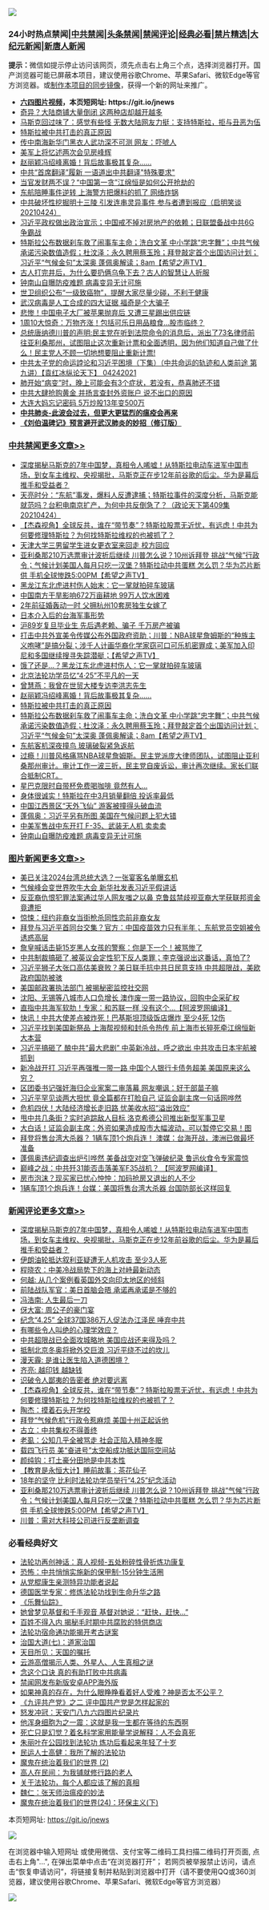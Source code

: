 ![](https://raw.githubusercontent.com/fqnews/bnews/master/64photo/fqnews-qr.jpg)

<div id="tt">
<h3>24小时热点禁闻|<a href="#%E4%B8%AD%E5%85%B1%E7%A6%81%E9%97%BB%E6%9B%B4%E5%A4%9A%E6%96%87%E7%AB%A0">中共禁闻</a>|<a href="#%E5%9B%BE%E7%89%87%E6%96%B0%E9%97%BB%E6%9B%B4%E5%A4%9A%E6%96%87%E7%AB%A0">头条禁闻</a>|<a href="#%E6%96%B0%E9%97%BB%E8%AF%84%E8%AE%BA%E6%9B%B4%E5%A4%9A%E6%96%87%E7%AB%A0">禁闻评论|<a href="#%E5%BF%85%E7%9C%8B%E7%BB%8F%E5%85%B8%E5%A5%BD%E6%96%87">经典必看|<a href="/video.md#%E7%A6%81%E7%89%87%E7%B2%BE%E9%80%89">禁片精选</a>|<a href="https://github.com/fqnews/djy/blob/master/gb/nf1351518.md#1">大纪元新闻</a>|<a href="https://github.com/fqnews/ntdtv/blob/master/gb/prog204.md#1">新唐人新闻</a></h3>
<div><b>提示：</b>微信如提示停止访问该网页，须先点击右上角三个点，选择浏览器打开。国产浏览器可能已屏蔽本项目，建议使用谷歌Chrome、苹果Safari、微软Edge等官方浏览器。或<a href="https://github.com/fqnews/bnews/blob/master/%E5%88%B6%E4%BD%9Cgit%E7%A6%81%E9%97%BB%E9%95%9C%E5%83%8F.md">制作本项目的同步镜像</a>，获得一个新的网址来推广。</div>
<ul>
<li><b><a href="http://d1.bdrive.tk/64.mp4" target="_blank">六四图片视频</a>，本页短网址: https://git.io/jnews</b></li>
<li><a href="/cnnews/20210424/1532885.md">奇异？大陆商铺大量倒闭 这两种店却越开越多</a></li>
<li><a href="/cnnews/20210424/1532782.md">马斯克回过味了：感觉有些怪 无数大陆网友力挺：支持特斯拉，拒与丑恶为伍</a></li>
<li><a href="/cbnews/20210424/1532977.md">特斯拉被中共打击的真正原因</a></li>
<li><a href="/cbnews/20210424/1532804.md">传中南海新华门黑衣人武功深不可测 网友：吓唬人</a></li>
<li><a href="/cbnews/20210424/1532799.md">美军上将忆述两次会见房峰辉</a></li>
<li><a href="/cbnews/20210424/1532989.md">赵丽颖冯绍峰离婚！背后故事极其复杂……</a></li>
<li><a href="/cnnews/20210424/1532732.md">中共“首席翻译”履新 一语道出中共翻译"特殊要求"</a></li>
<li><a href="/cnnews/20210424/1532858.md">当官发财两不误？“中国第一贪”江绵恒是如何公开抢劫的</a></li>
<li><a href="/comments/20210425/1533093.md">东航陪睡事件逆转 上海警方把爆料的抓了 网络炸锅</a></li>
<li><a href="/bannedvideo/20210424/1532938.md">中共破坏性挖掘明十三陵 引发连串灵异事件 参与者遭到报应（启明笑谈20210424）</a></li>
<li><a href="/cnnews/20210424/1533047.md">习近平政权做出政治宣示；中国戒不掉对房地产的依赖；日联盟备战中共6G争霸战</a></li>
<li><a href="/comments/20210424/1532970.md">特斯拉公布数据刹车救了闹事车主命；洗白文革 中小学跳“忠字舞”；中共气候承诺污染数值造假；杜汶泽：永久聘用蔡玉玲；拜登敲定首个出国访问计划；习近平“气候金句”太深奥 蓬佩奥解读；8am【希望之声TV】</a></li>
<li><a href="/lifebaike/20210424/1532831.md">古人打完井后，为什么要扔俩乌龟下去？古人的智慧让人折服</a></li>
<li><a href="/cbnews/20210424/1532895.md">钟南山自曝防疫难题 病毒变异无计可施</a></li>
<li><a href="/health/20210424/1532847.md">世卫组织公布“一级致癌物”，提醒大家尽量少碰，不利于健康</a></li>
<li><a href="/comments/20210425/1533163.md">武汉病毒是人工合成的四大证据    福奇是个大骗子</a></li>
<li><a href="/finance/20210424/1532855.md">悲惨！中国电子大厂被苹果抛弃后 又遭三星踢出供应链</a></li>
<li><a href="/cnnews/20210425/1533127.md">1周10大惊奇：万物齐涨！包括可乐日用品粮食…股市临终？</a></li>
<li><a href="/bannedvideo/20210424/1532850.md">总统唐纳德川普的声明:民主党在听到法院命令的消息后，派出了73名律师前往亚利桑那州，试图阻止这次重新计票和全面透明，因为他们知道自己做了什么！民主党人不顾一切地想要阻止重新计票!</a></li>
<li><a href="/comments/20210424/1532814.md">中共太子党的命运誖论和习近平困境（下集）（中共命运的轨迹和人类前途  第九讲）【袁红冰纵论天下】 04242021</a></li>
<li><a href="/health/20210424/1532873.md">肺开始“病变”时，晚上可能会有3个症状，若没有，恭喜肺还不错</a></li>
<li><a href="/cnnews/20210424/1532991.md">中共大肆抢购黄金 并扬言查封外资账户 说不出口的原因</a></li>
<li><a href="/cnnews/20210424/1532805.md">大连大妈忘记密码 5万炒股13年变500万</a></li>
<li><b><a href="/comments/20200211/1275071.md" target="_blank">中共肺炎-此波会过去，但更大更猛烈的瘟疫会再来</a></b></li>
<li><b><a href="/comments/20200207/1272816.md" target="_blank">《刘伯温碑记》预言避开武汉肺炎的妙招（修订版）</a></b></li>
</ul>
</div>

<div class="catlist">
<h3><a href="/cbnews/" target="_blank">中共禁闻</a><span><a href="/cbnews/" target="_blank" rel="nofollow">更多文章>></a></span></h3>
<ul>
<li><a href="/comments/20210425/1533299.md" target="_blank">深度揭秘马斯克的7年中国梦，真相令人唏嘘！从特斯拉电动车进军中国市场，到女车主维权、央视揭批，马斯克正在步12年前谷歌的后尘。华为是幕后推手和受益者？</a></li>
<li><a href="/cbnews/20210425/1533281.md" target="_blank">天亮时分：“东航”事发，爆料人反遭逮捕；特斯拉事件的深度分析，马斯克能就范吗？台积电南京扩产，为何中共反倒急了？（政论天下第409集 20210424）</a></li>
<li><a href="/comments/20210425/1533258.md" target="_blank">【杰森视角】全球反共，谁在“带节奏”？特斯拉股票无近忧，有远虑！中共为何要修理特斯拉？为何找特斯拉维权的也被抓了？</a></li>
<li><a href="/cbnews/20210425/1533228.md" target="_blank">天津大学三男留学生进女更衣室来回走 校方回应</a></li>
<li><a href="/comments/20210425/1533177.md" target="_blank">亚利桑那210万选票审计波折后继续 川普怎么说？10州诉拜登 挑战“气候”行政令；气候计划美国人每月只吃一汉堡？特斯拉动中共蛋糕 怎么罚？华为芯片断供 手机全球惨跌5:00PM【希望之声TV】</a></li>
<li><a href="/cbnews/20210425/1533154.md" target="_blank">黑龙江东北虎进村伤人始末：它一掌就拍碎车玻璃</a></li>
<li><a href="/cbnews/20210425/1533143.md" target="_blank">中国南方干旱影响672万亩耕地 99万人饮水困难</a></li>
<li><a href="/cbnews/20210425/1533112.md" target="_blank">2年前征婚轰动一时 父拥杭州10套房独生女嫁了</a></li>
<li><a href="/comments/20210425/1533096.md" target="_blank">日本介入后的台海军事形势</a></li>
<li><a href="/cbnews/20210425/1533090.md" target="_blank">沪89岁复旦毕业生 先后遇老赖、骗子 千万房产被骗</a></li>
<li><a href="/comments/20210424/1533038.md" target="_blank">打击中共外宣美令传媒公布外国政府资助；川普：NBA球星詹姆斯的“种族主义咆哮”是搞分裂；涉千人计画华裔化学家窃可口可乐机密罪成；美军加入印尼和多国继续搜寻失踪潜艇；【希望之声TV】</a></li>
<li><a href="/cbnews/20210424/1533024.md" target="_blank">饿了还是…？黑龙江东北虎进村伤人：它一掌就拍碎车玻璃</a></li>
<li><a href="/cbnews/20210424/1533023.md" target="_blank">北京法轮功学员忆“4·25”不平凡的一天</a></li>
<li><a href="/cbnews/20210424/1533007.md" target="_blank">曾慧燕：我曾在世贸大楼专访李洪志先生</a></li>
<li><a href="/cbnews/20210424/1532989.md" target="_blank">赵丽颖冯绍峰离婚！背后故事极其复杂……</a></li>
<li><a href="/cbnews/20210424/1532977.md" target="_blank">特斯拉被中共打击的真正原因</a></li>
<li><a href="/comments/20210424/1532970.md" target="_blank">特斯拉公布数据刹车救了闹事车主命；洗白文革 中小学跳“忠字舞”；中共气候承诺污染数值造假；杜汶泽：永久聘用蔡玉玲；拜登敲定首个出国访问计划；习近平“气候金句”太深奥 蓬佩奥解读；8am【希望之声TV】</a></li>
<li><a href="/cbnews/20210424/1532965.md" target="_blank">东航客机深夜撞鸟 玻璃破裂紧急返航</a></li>
<li><a href="/comments/20210424/1532955.md" target="_blank">过瘾！川普风格痛骂NBA球星詹姆斯。民主党派庞大律师团队，试图阻止亚利桑那州审计。审计工作一波三折，民主党自废诉讼，审计再次继续。家长们联合抵制CRT。</a></li>
<li><a href="/cbnews/20210424/1532915.md" target="_blank">星巴克限时自带杯免费喝咖啡 竟然有人…</a></li>
<li><a href="/cbnews/20210424/1532914.md" target="_blank">身体很诚实！特斯拉在中3月销量翻倍 投诉率最低</a></li>
<li><a href="/cbnews/20210424/1532913.md" target="_blank">中国江西景区“天外飞仙” 游客被撞得头破血流</a></li>
<li><a href="/cbnews/20210424/1532911.md" target="_blank">蓬佩奥：习近平另有所图 美国在气候问题上犯大错</a></li>
<li><a href="/cbnews/20210424/1532910.md" target="_blank">中美军售战中东开打 F-35、武装无人机 卖卖卖</a></li>
<li><a href="/cbnews/20210424/1532895.md" target="_blank">钟南山自曝防疫难题 病毒变异无计可施</a></li>

</ul>
</div>
<div class="catlist">
<h3><a href="/topimagenews/" target="_blank">图片新闻</a><span><a href="/topimagenews/" target="_blank" rel="nofollow">更多文章>></a></span></h3>
<ul>
<li><a href="/topimagenews/20210425/1533283.md" target="_blank">美已关注2024台湾总统大选？一张宴客名单曝玄机</a></li>
<li><a href="/topimagenews/20210425/1533227.md" target="_blank">气候峰会变世界吹牛大会 新华社发表习近平假讲话</a></li>
<li><a href="/topimagenews/20210425/1533171.md" target="_blank">反亚裔仇恨犯罪法案通过华人网友嗤之以鼻 克鲁兹禁歧视亚裔大学获联邦资金竟遭拒</a></li>
<li><a href="/topimagenews/20210423/1532370.md" target="_blank">惊悚：纽约非裔女当街枪杀同性恋前非裔女友</a></li>
<li><a href="/topimagenews/20210423/1532314.md" target="_blank">拜登与习近平首同台交集？官方：中国疫苗效力只有半年； 东航党员空姐被令诱惑高层</a></li>
<li><a href="/topimagenews/20210423/1532106.md" target="_blank">詹皇喊话击毙15岁黑人女孩的警察：你是下一个！被骂惨了</a></li>
<li><a href="/topimagenews/20210423/1532061.md" target="_blank">中共制裁搞砸了,被英议会定性犯下反人类罪；李克强说出这番话，真怕了?</a></li>
<li><a href="/topimagenews/20210423/1531789.md" target="_blank">习近平狮子大张口高估美衰败？美日联手抗中共日民意支持 中共超限战，美欧政府国防被骇</a></li>
<li><a href="/topimagenews/20210423/1531772.md" target="_blank">美国邮政署执法部门 被揭秘密监控社交网</a></li>
<li><a href="/topimagenews/20210422/1531590.md" target="_blank">沈阳、无锡等八城市人口负增长 澳作废一带一路协议，回购中企采矿权</a></li>
<li><a href="/topimagenews/20210422/1531480.md" target="_blank">直指中共海军软肋！专家：和苏联一样 没有这个&#8230;【阿波罗网编译】</a></li>
<li><a href="/topimagenews/20210422/1531203.md" target="_blank">快讯！中共大使差点被炸死！巴基斯坦顶级饭店爆炸 至少4死 12伤</a></li>
<li><a href="/topimagenews/20210422/1531149.md" target="_blank">习近平找到美国新祭品 上海帮视频和封杀令热传 前上海市长猝死牵江绵恒新大本营</a></li>
<li><a href="/topimagenews/20210422/1531040.md" target="_blank">习近平搞砸了 酿中共“最大悲剧” 中英新冷战，呼之欲出 中共攻击日本宇航被抓到</a></li>
<li><a href="/topimagenews/20210421/1530786.md" target="_blank">新冷战开打 习近平再强推一带一路 中国个人银行卡债务超美 美国原来这么穷？</a></li>
<li><a href="/topimagenews/20210421/1530649.md" target="_blank">区团委书记强奸海归企业家案二审落幕 网友嘲讽：好干部苗子嘛</a></li>
<li><a href="/topimagenews/20210421/1530628.md" target="_blank">习近平罕见谈两大担忧 竟全篇都在打脸自己 证监会副主席一句话网哗然</a></li>
<li><a href="/topimagenews/20210421/1530308.md" target="_blank">危机四伏！大陆经济增长走旧路 忧美收水招“溢出效应”</a></li>
<li><a href="/topimagenews/20210420/1529958.md" target="_blank">甩中共几条街？实时追踪敌人目标 洛克希德公司推出新型军事卫星</a></li>
<li><a href="/topimagenews/20210420/1529920.md" target="_blank">大白话！证监会副主席：外资如果造成股市大幅波动，可以暂停它交易！图</a></li>
<li><a href="/topimagenews/20210420/1529731.md" target="_blank">拜登将售台湾大杀器？ 1辆车顶1个炮兵连！ 澳媒：台海开战，澳洲已做最坏准备</a></li>
<li><a href="/topimagenews/20210420/1529710.md" target="_blank">蓬佩奥违纪调查出炉引哗然 美备战空对空飞弹破纪​​录 鲁迅伙食令专家震惊</a></li>
<li><a href="/topimagenews/20210420/1529571.md" target="_blank">巅峰之战：中共歼31能否击落美军F35战机？ 【阿波罗网编译】</a></li>
<li><a href="/topimagenews/20210420/1529557.md" target="_blank">房市泡沫？现买家已忧心忡忡：加码抢房又退出的人不少</a></li>
<li><a href="/topimagenews/20210419/1529130.md" target="_blank">1辆车顶1个炮兵连！台媒：美国将售台湾大杀器 台国防部长这样回复</a></li>

</ul>
</div>
<div class="catlist">
<h3><a href="/comments/" target="_blank">新闻评论</a><span><a href="/comments/" target="_blank" rel="nofollow">更多文章>></a></span></h3>
<ul>
<li><a href="/comments/20210425/1533299.md" target="_blank">深度揭秘马斯克的7年中国梦，真相令人唏嘘！从特斯拉电动车进军中国市场，到女车主维权、央视揭批，马斯克正在步12年前谷歌的后尘。华为是幕后推手和受益者？</a></li>
<li><a href="/comments/20210425/1533296.md" target="_blank">伊朗油轮抵达叙利亚疑遭无人机攻击 至少3人死</a></li>
<li><a href="/comments/20210425/1533291.md" target="_blank">程晓农：中美冷战局势下的海上对峙最新动态</a></li>
<li><a href="/comments/20210425/1533290.md" target="_blank">何越: 从几个案例看英国外交向印太地区的倾斜</a></li>
<li><a href="/comments/20210425/1533289.md" target="_blank">前陆战队军官：美日首脑会晤 承诺再承诺是不够的</a></li>
<li><a href="/comments/20210425/1533288.md" target="_blank">冯浩南: 人生最后一刀</a></li>
<li><a href="/comments/20210425/1533287.md" target="_blank">伢大富: 周公子的豪门宴</a></li>
<li><a href="/comments/20210425/1533272.md" target="_blank">纪念“4.25” 全球37国386万人促法办江泽民 唾弃中共</a></li>
<li><a href="/comments/20210425/1533264.md" target="_blank">有哪些令人叫绝的心理学效应？</a></li>
<li><a href="/comments/20210425/1533263.md" target="_blank">中共超限战已全面攻城略地 美国应战还来得及吗？</a></li>
<li><a href="/comments/20210425/1533262.md" target="_blank">抵制北京冬奥将掀外交巨浪 习近平绕不过的坎儿</a></li>
<li><a href="/comments/20210425/1533261.md" target="_blank">漫天霾: 是谁让医生陷入道德困境？</a></li>
<li><a href="/comments/20210425/1533260.md" target="_blank">齐亮: 越印钱 越缺钱</a></li>
<li><a href="/comments/20210425/1533259.md" target="_blank">识破令人鄙夷的告密者 绝对要远离</a></li>
<li><a href="/comments/20210425/1533258.md" target="_blank">【杰森视角】全球反共，谁在“带节奏”？特斯拉股票无近忧，有远虑！中共为何要修理特斯拉？为何找特斯拉维权的也被抓了？</a></li>
<li><a href="/comments/20210425/1533238.md" target="_blank">陶杰：摸着石头开学校</a></li>
<li><a href="/comments/20210425/1533223.md" target="_blank">拜登“气候危机”行政令惹麻烦 美国十州正起诉他</a></li>
<li><a href="/comments/20210425/1533216.md" target="_blank">古立：中共集权不得善终</a></li>
<li><a href="/comments/20210425/1533215.md" target="_blank">老虱：公知几乎全被骂走 社会正陷入精神冬眠</a></li>
<li><a href="/comments/20210425/1533210.md" target="_blank">载四飞行员 美“奋进号”太空船成功抵达国际空间站</a></li>
<li><a href="/comments/20210425/1533205.md" target="_blank">颜纯钩：打土豪分田地是中共本性</a></li>
<li><a href="/comments/20210425/1533188.md" target="_blank">【教育是永恒大计】睡前故事：茶花仙子</a></li>
<li><a href="/comments/20210425/1533178.md" target="_blank">18年的坚守 比利时法轮功学员举行“4.25”纪念活动</a></li>
<li><a href="/comments/20210425/1533177.md" target="_blank">亚利桑那210万选票审计波折后继续 川普怎么说？10州诉拜登 挑战“气候”行政令；气候计划美国人每月只吃一汉堡？特斯拉动中共蛋糕 怎么罚？华为芯片断供 手机全球惨跌5:00PM【希望之声TV】</a></li>
<li><a href="/comments/20210425/1533167.md" target="_blank">川普：需对大科技公司进行反垄断调查</a></li>

</ul>
</div>

<div class="catlist">
<h3>必看经典好文</h3>
<ul>
<li><a href="/comments/20190516/1128964.md" target="_blank">法轮功再创神话：真人视频-五处粉碎性骨折炼功康复</a></li>
<li><a href="/baitai/20200711/1359005.md" target="_blank">恐怖：中共悄悄实施新的保甲制-15分钟生活圈</a></li>
<li><a href="/comments/20210331/1516768.md" target="_blank">从党棍康生亲测特异功能者说起</a></li>
<li><a href="/comments/20200607/783186.md" target="_blank">德国医学专家：修炼法轮功找到生命升华之路</a></li>
<li><a href="/comments/20200527/783191.md" target="_blank">《乐舞仙踪》</a></li>
<li><a href="/cnnews/20210420/1529760.md" target="_blank">她曾梦见基督和千手观音 基督对她说：“赶快，赶快…”</a></li>
<li><a href="/lifebaike/20200711/1358994.md" target="_blank">百姓不得入内 揭秘毛时期中共腐败的特供商店</a></li>
<li><a href="/tculture/20121025/73079.md" target="_blank">法轮功宿命通功能揭开考古谜案</a></li>
<li><a href="/cbnews/20190424/913985.md" target="_blank">治国大道(七)：道家治国</a></li>
<li><a href="/tculture/20180919/1000196.md" target="_blank">天目所见：天国的嘱托</a></li>
<li><a href="/comments/20200919/82684.md" target="_blank">云游高僧揭示人类、外星人、人生真相之谜</a></li>
<li><a href="/comments/20200707/1357090.md" target="_blank">念这个口诀 真的有助打败中共病毒</a></li>
<li><a href="/comments/20200627/783266.md" target="_blank">禁闻网发布新版安卓APP海外版</a></li>
<li><a href="/comments/20200623/1346844.md" target="_blank">如果神真的存在，为什么眼睁睁看着好人受难？神是否太不公平？</a></li>
<li><a href="/bookonline/20131116/201055.md" target="_blank">《九评共产党》之二 评中国共产党是怎样起家的</a></li>
<li><a href="/comments/20200604/783200.md" target="_blank">怒发冲冠：天安门八九六四图片纪录片</a></li>
<li><a href="/topimagenews/20210219/1489990.md" target="_blank">他浑身细胞为之一震：这就是我一生都在等待的东西啊</a></li>
<li><a href="/comments/20200704/1355375.md" target="_blank">死亡只是幻觉？着名科学家用能量学说解释：人不会真死</a></li>
<li><a href="/comments/20210216/1488271.md" target="_blank">朱丽叶在公园找到法轮功 炼功后看起来年轻了十岁</a></li>
<li><a href="/ccpdope/20200729/1369047.md" target="_blank">民运人士高健：我所了解的法轮功</a></li>
<li><a href="/topimagenews/20180520/944940.md" target="_blank">魔鬼在统治着我们的世界 (2)</a></li>
<li><a href="/tculture/20121023/72121.md" target="_blank">高人在民间：为我铺就修行路的老人</a></li>
<li><a href="/topimagenews/20161125/619230.md" target="_blank">关于法轮功，每个人都应该了解的真相</a></li>
<li><a href="/comments/20200224/1282494.md" target="_blank">魏仁：张天师治瘟疫的妙法</a></li>
<li><a href="/cbnews/20180907/994846.md" target="_blank">魔鬼在统治着我们的世界(24)：环保主义(下)</a></li>

</ul>
</div>

本页短网址: https://git.io/jnews

![](https://raw.githubusercontent.com/fqnews/bnews/master/64photo/fqnews-qr.jpg)

在浏览器中输入短网址 或使用微信、支付宝等二维码工具扫描二维码打开页面, 点击右上角"...", 在弹出菜单中点击“在浏览器打开”； 若网页被举报禁止访问，请点击“恢复申请访问”，将链接复制并粘贴到浏览器中打开（请不要使用QQ或360浏览器，建议使用谷歌Chrome、苹果Safari、微软Edge等官方浏览器）

![](https://raw.githubusercontent.com/fqnews/bnews/master/64photo/wx.jpg)